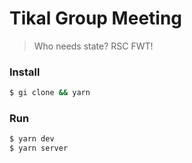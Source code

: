 # Tikal Group Meeting

> Who needs state? RSC FWT!

### Install

```bash
$ gi clone && yarn
```

### Run

```bash
$ yarn dev
$ yarn server
```
